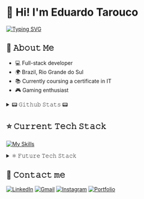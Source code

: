 # 👋 Hi! I'm Eduardo Tarouco
<a href="https://git.io/typing-svg"><img src="https://readme-typing-svg.demolab.com?font=Fira+Code&weight=500&duration=2500&pause=1000&color=000000&background=FFFFFFF3&center=true&vCenter=true&width=435&lines=Full-stack+developer;Debugging+my+way+to+perfection;In+love+with+solving+problems;Back-end+logic+enthusiast;Always+in+dev+mode" alt="Typing SVG" /></a>

## 📖 𝙰𝚋𝚘𝚞𝚝 𝙼𝚎
- 💻 Full-stack developer
- 🌍 Brazil, Rio Grande do Sul
- 📚 Currently coursing a certificate in IT
- 🎮 Gaming enthusiast

<details>
<summary>📟 𝙶𝚒𝚝𝚑𝚞𝚋 𝚂𝚝𝚊𝚝𝚜 📟</summary>

![eduardotarouco's Stats](https://github-readme-stats.vercel.app/api?username=eduardotarouco&theme=dark&show_icons=true&hide_border=true&count_private=true)

![eduardotarouco's Streak](https://github-readme-streak-stats.herokuapp.com/?user=eduardotarouco&theme=dark&hide_border=true)

![eduardotarouco's Top Languages](https://github-readme-stats.vercel.app/api/top-langs/?username=eduardotarouco&theme=dark&show_icons=true&hide_border=true&layout=compact)

</details>

## ⭐ 𝙲𝚞𝚛𝚛𝚎𝚗𝚝 𝚃𝚎𝚌𝚑 𝚂𝚝𝚊𝚌𝚔
[![My Skills](https://skillicons.dev/icons?i=git,postman,html,css,js,react,tailwind,nodejs,express,java,gradle,mysql,figma,vscode,windows,linux&perline=10&theme=dark)](https://skillicons.dev)

<details>
  <summary>⚛ 𝙵𝚞𝚝𝚞𝚛𝚎 𝚃𝚎𝚌𝚑 𝚂𝚝𝚊𝚌𝚔</summary>
  <br>
  Technologies i have interest to study more in near future
  
[![My Skills](https://skillicons.dev/icons?i=next,firebase,postgres,spring,angular,python,mongodb,typescript,docker&perline=9&theme=dark)](https://skillicons.dev)

</details>

## 📩 𝙲𝚘𝚗𝚝𝚊𝚌𝚝 𝚖𝚎
<a href="https://www.linkedin.com/in/eduardo-tarouco-71a3a5303/">![LinkedIn](https://img.shields.io/badge/linkedin-%230077B5.svg?style=for-the-badge&logo=linkedin&logoColor=white)</a>
<a href="mailto:eduardotarouco0@gmail.com">![Gmail](https://img.shields.io/badge/Gmail-D14836?style=for-the-badge&logo=gmail&logoColor=white)</a>
<a href="https://www.instagram.com/dtarouco/">![Instagram](https://img.shields.io/badge/Instagram-%23E4405F.svg?style=for-the-badge&logo=Instagram&logoColor=white)</a>
<a href="/">![Portfolio](https://img.shields.io/badge/Portfolio-%23000000.svg?style=for-the-badge&logo=firefox&logoColor=#FF7139)</a>
